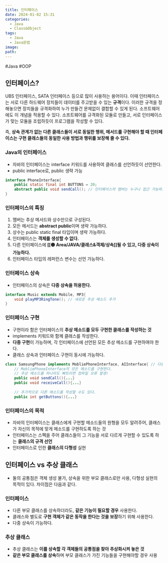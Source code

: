 ```yaml
---
title: 인터페이스
date: 2024-01-02 15:31
categories:
  - Java
  - Class&Object
tags:
  - Java
  - Java문법
image: 
path:
---
```

#Java #OOP 

## 인터페이스?
UBS 인터페이스, SATA 인터페이스 등으로 많이 사용하는 용어이다. 이때 인터페이스는 서로 다른 하드웨어 장치들이 데이터를 주고받을 수 있는 **규격**이다. 이러한 규격을 정해놓으면 장치들을 규격화하여 누가 만들건 문제없이 결합할 수 있게 된다. 소프트웨어에도 이 개념을 적용할 수 있다. 소프트웨어를 규격화된 모듈로 만들고, 서로 인터페이스가 맞는 모듈을 조립하듯이 프로그램을 작성할 수 있다. 

즉, **상속 관계가 없는 다른 클래스들이 서로 동일한 행위, 메서드를 구현해야 할 때 인터페이스는 구현 클래스들의 동일한 사용 방법과 행위를 보장해 줄 수 있다.**

### Java의 인터페이스
+ 자바의 인터페이스는 interface 키워드를 사용하여 클래스를 선언하듯이 선언한다.
+ public interface로, public 생략 가능
```java
interface PhoneInterface{
	public static final int BUTTONS = 20;
    abstract public void sendCall(); // 인터페이스의 멤버는 누구나 접근 가능하도록 모두 public이다.
}
```

### 인터페이스의 특징
1. 멤버는 추상 메서드와 상수만으로 구성된다.
2. 모든 메서드는 **abstract public**이며 생략 가능하다.
3. 상수는 public static final 타입이며 생략 가능하다.
4. 인터페이스는 **객체를 생성할 수 없다.**
5. 다른 인터페이스에 **[[🟡 Area/JAVA/클래스&객체/상속]]될 수 있고, 다중 상속이 가능하다.**
6. 인터페이스 타입의 레퍼런스 변수는 선언 가능하다.

### 인터페이스 상속
+ 인터페이스의 상속은 **다중 상속을 허용한다.**
```java
interface Music extends Mobile, MP3{
	void playMP3RingTone(); // 새로운 추상 메소드 추가
}
```

### 인터페이스 구현
+ 구현이라 함은 인터페이스의 **추상 메소드를 모두 구현한 클래스를 작성하는 것**
+ implements 키워드와 함께 클래스를 작성한다.
+ **다중 구현**이 가능하며, 각 인터페이스에 선언된 모든 추상 메소드를 구현하여야 한다.
+ 클래스 상속과 인터페이스 구현이 동시에 가능하다.

```java
class SamsungPhone implements MobliePhoneInterface, AIInterface{ // 다중 인터페이스 구현
	// MobliePhoneInterface의 모든 메소드를 구현한다.
    // 추상 메소드를 하나라도 빠트리면 컴파일 오류 발생!
    public void sendCall(){...}
    public void receiveCall(){...}
    
    // 추가적으로 다른 메소드를 작성할 수도 있다.
    public int getButtons(){...}
```

### 인터페이스의 목적
+ 자바의 인터페이스는 클래스에게 구현할 메소드들의 원형을 모두 알려주어, 클래스가 자신의 목적에 맞게 메소드를 구현하도록 하는 것
+ 인터페이스는 스펙을 주어 클래스들이 그 기능을 서로 다르게 구현할 수 있도록 하는 **클래스의 규격 선언**
+ 인터페이스로 인한 **클래스의 다형성** 실현


## 인터페이스 vs 추상 클래스
+ 둘의 공통점은 객체 생성 불가, 상속을 위한 부모 클래스로만 사용, 다형성 실현의 목적이 있다. 차이점은 다음과 같다.

### 인터페이스
+ 다른 부모 클래스를 상속하더라도, **같은 기능이 필요할 경우** 사용한다.
+ 클래스와 별도로 **구현 객체가 같은 동작을 한다는 것을 보장**하기 위해 사용한다.
+ 다중 상속이 가능하다.

### 추상 클래스
+ 추상 클래스는 **이를 상속할 각 객체들의 공통점을 찾아 추상화시켜 놓은 것**
+ **같은 부모 클래스를 상속**하며 부모 클래스가 가진 기능들을 구현해야할 경우 사용
